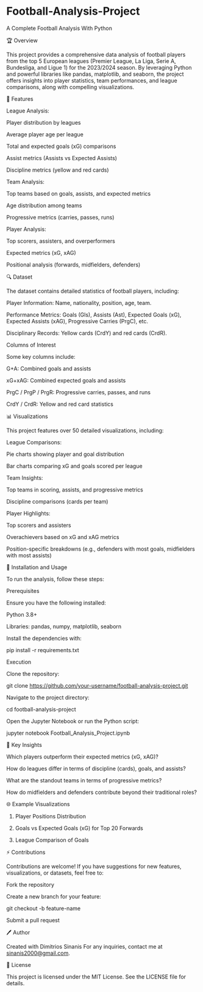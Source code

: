 # Football-Analysis-Project
A Complete Football Analysis With Python 

🏆 Overview

This project provides a comprehensive data analysis of football players from the top 5 European leagues (Premier League, La Liga, Serie A, Bundesliga, and Ligue 1) for the 2023/2024 season. By leveraging Python and powerful libraries like pandas, matplotlib, and seaborn, the project offers insights into player statistics, team performances, and league comparisons, along with compelling visualizations.

🔧 Features

League Analysis:

Player distribution by leagues

Average player age per league

Total and expected goals (xG) comparisons

Assist metrics (Assists vs Expected Assists)

Discipline metrics (yellow and red cards)

Team Analysis:

Top teams based on goals, assists, and expected metrics

Age distribution among teams

Progressive metrics (carries, passes, runs)

Player Analysis:

Top scorers, assisters, and overperformers

Expected metrics (xG, xAG)

Positional analysis (forwards, midfielders, defenders)

🔍 Dataset

The dataset contains detailed statistics of football players, including:

Player Information: Name, nationality, position, age, team.

Performance Metrics: Goals (Gls), Assists (Ast), Expected Goals (xG), Expected Assists (xAG), Progressive Carries (PrgC), etc.

Disciplinary Records: Yellow cards (CrdY) and red cards (CrdR).

Columns of Interest

Some key columns include:

G+A: Combined goals and assists

xG+xAG: Combined expected goals and assists

PrgC / PrgP / PrgR: Progressive carries, passes, and runs

CrdY / CrdR: Yellow and red card statistics

📊 Visualizations

This project features over 50 detailed visualizations, including:

League Comparisons:

Pie charts showing player and goal distribution

Bar charts comparing xG and goals scored per league

Team Insights:

Top teams in scoring, assists, and progressive metrics

Discipline comparisons (cards per team)

Player Highlights:

Top scorers and assisters

Overachievers based on xG and xAG metrics

Position-specific breakdowns (e.g., defenders with most goals, midfielders with most assists)

🔗 Installation and Usage

To run the analysis, follow these steps:

Prerequisites

Ensure you have the following installed:

Python 3.8+

Libraries: pandas, numpy, matplotlib, seaborn

Install the dependencies with:

pip install -r requirements.txt

Execution

Clone the repository:

git clone https://github.com/your-username/football-analysis-project.git

Navigate to the project directory:

cd football-analysis-project

Open the Jupyter Notebook or run the Python script:

jupyter notebook Football_Analysis_Project.ipynb

🔎 Key Insights

Which players outperform their expected metrics (xG, xAG)?

How do leagues differ in terms of discipline (cards), goals, and assists?

What are the standout teams in terms of progressive metrics?

How do midfielders and defenders contribute beyond their traditional roles?

🌐 Example Visualizations

1. Player Positions Distribution



2. Goals vs Expected Goals (xG) for Top 20 Forwards



3. League Comparison of Goals



⚡ Contributions

Contributions are welcome! If you have suggestions for new features, visualizations, or datasets, feel free to:

Fork the repository

Create a new branch for your feature:

git checkout -b feature-name

Submit a pull request

🖊 Author

Created with Dimitrios Sinanis For any inquiries, contact me at sinanis2000@gmail.com.

📖 License

This project is licensed under the MIT License. See the LICENSE file for details.
